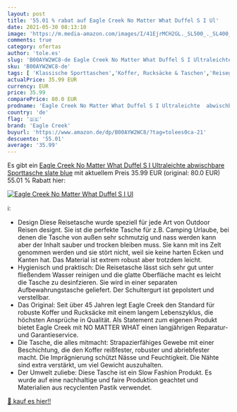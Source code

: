 ```yaml
---
layout: post
title: '55.01 % rabat auf Eagle Creek No Matter What Duffel S I Ul'
date: 2021-05-30 08:13:10
image: 'https://m.media-amazon.com/images/I/41EjrMCH2GL._SL500_._SL400_.jpg'
comments: true
category: ofertas
author: 'tole.es'
slug: 'B00AYW2WC8-de Eagle Creek No Matter What Duffel S I Ultraleichte...'
sku: 'B00AYW2WC8-de'
tags: [ 'Klassische Sporttaschen','Koffer, Rucksäcke & Taschen','Reisegepäck','Reisetaschen','Sport','Sport & Freizeit','Sport & Outdoor Freizeitzubehör','Sporttaschen','eagle creek', ]
actualPrice: 35.99 EUR
currency: EUR
price: 35.99
comparePrice: 80.0 EUR
prodname: 'Eagle Creek No Matter What Duffel S I Ultraleichte  abwischbare Sporttasche  slate blue'
country: 'de'
flag: '🇩🇪'
brand: 'Eagle Creek'
buyurl: 'https://www.amazon.de/dp/B00AYW2WC8/?tag=tolees0ca-21'
descuento: '55.01'
average: '35.99'
---
```


Es gibt ein [Eagle Creek No Matter What Duffel S I Ultraleichte  abwischbare Sporttasche  slate blue](https://www.amazon.de/dp/B00AYW2WC8/?tag=tolees0ca-21) mit aktuellem Preis 35.99 EUR (original: 80.0 EUR) 55.01 % Rabatt hier:

[![Eagle Creek No Matter What Duffel S I Ul](https://m.media-amazon.com/images/I/41EjrMCH2GL._SL500_._SL400_.jpg)](https://www.amazon.de/dp/B00AYW2WC8/?tag=tolees0ca-21)

ℹ️:

- Design Diese Reisetasche wurde speziell für jede Art von Outdoor Reisen designt. Sie ist die perfekte Tasche für z.B. Camping Urlaube, bei denen die Tasche von außen sehr schmutzig und nass werden kann aber der Inhalt sauber und trocken bleiben muss. Sie kann mit ins Zelt genommen werden und sie stört nicht, weil sie keine harten Ecken und Kanten hat. Das Material ist extrem robust aber trotzdem leicht.
- Hygienisch und praktisch: Die Reisetasche lässt sich sehr gut unter fließendem Wasser reinigen und die glatte Oberfläche macht es leicht die Tasche zu desinfzieren. Sie wird in einer separaten Aufbewahrungstasche geliefert. Der Schultergurt ist gepolstert und verstellbar.
- Das Original: Seit über 45 Jahren legt Eagle Creek den Standard für robuste Koffer und Rucksäcke mit einem langem Lebenszyklus, die höchsten Ansprüche in Qualität. Als Statement zum eigenen Produkt bietet Eagle Creek mit NO MATTER WHAT einen langjährigen Reparatur- und Garantieservice.
- Die Tasche, die alles mitmacht: Strapazierfähiges Gewebe mit einer Beschichtung, die den Koffer reißfester, robuster und abriebfester macht. Die Imprägnierung schützt Nässe und Feuchtigkeit. Die Nähte sind extra verstärkt, um viel Gewicht auszuhalten.
- Der Umwelt zuliebe: Diese Tasche ist ein Slow Fashion Produkt. Es wurde auf eine nachhaltige und faire Produktion geachtet und Materialien aus recyclenten Pastik verwendet.

[🛒 kauf es hier!!](https://www.amazon.de/dp/B00AYW2WC8/?tag=tolees0ca-21)
